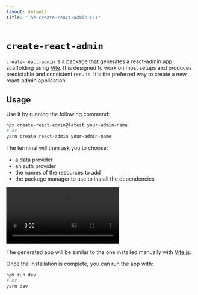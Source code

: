 ```yaml
---
layout: default
title: "The create-react-admin CLI"
---
```


# `create-react-admin`

`create-react-admin` is a package that generates a react-admin app scaffolding using [Vite](https://vitejs.dev/). It is designed to work on most setups and produces predictable and consistent results. It's the preferred way to create a new react-admin application.

## Usage

Use it by running the following command:

```sh
npx create-react-admin@latest your-admin-name
# or
yarn create react-admin your-admin-name
```

The terminal will then ask you to choose:
- a data provider
- an auth provider
- the names of the resources to add
- the package manager to use to install the dependencies

<video controls autoplay playsinline muted loop>
  <source src="./img/create-react-admin.webm" type="video/webm"/>
  <source src="./img/create-react-admin.mp4" type="video/mp4"/>
  Your browser does not support the video tag.
</video>

The generated app will be similar to the one installed manually with [Vite.js](./Vite.md).

Once the installation is complete, you can run the app with:

```sh
npm run dev
# or
yarn dev
```
